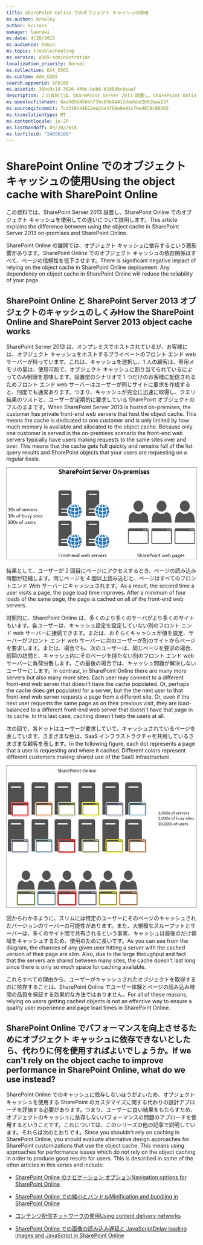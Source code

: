 ```yaml
---
title: SharePoint Online でのオブジェクト キャッシュの使用
ms.author: krowley
author: kccross
manager: laurawi
ms.date: 4/20/2015
ms.audience: Admin
ms.topic: troubleshooting
ms.service: o365-administration
localization_priority: Normal
ms.collection: Ent_O365
ms.custom: Adm_O365
search.appverid: SPO160
ms.assetid: 38bc9c14-3826-449c-beb6-b1003bcbeaaf
description: この資料では、SharePoint Server 2013 設置し、SharePoint Online でのオブジェクト キャッシュを使用しての違いについて説明します。
ms.openlocfilehash: 8aa505645bb5f39c65684412ddebbd2b02baa13f
ms.sourcegitcommit: 7cd210c44622ea2de5fb0e8e91c7be4839c80205
ms.translationtype: MT
ms.contentlocale: ja-JP
ms.lasthandoff: 09/20/2018
ms.locfileid: "24056166"
---
```

# <a name="using-the-object-cache-with-sharepoint-online"></a><span data-ttu-id="5023b-103">SharePoint Online でのオブジェクト キャッシュの使用</span><span class="sxs-lookup"><span data-stu-id="5023b-103">Using the object cache with SharePoint Online</span></span>

<span data-ttu-id="5023b-104">この資料では、SharePoint Server 2013 設置し、SharePoint Online でのオブジェクト キャッシュを使用しての違いについて説明します。</span><span class="sxs-lookup"><span data-stu-id="5023b-104">This article explains the difference between using the object cache in SharePoint Server 2013 on-premises and SharePoint Online.</span></span>
  
<span data-ttu-id="5023b-p101">SharePoint Online の展開では、オブジェクト キャッシュに依存するという悪影響があります。SharePoint Online でのオブジェクト キャッシュの依存関係はすべて、ページの信頼性を低下させます。</span><span class="sxs-lookup"><span data-stu-id="5023b-p101">There is significant negative impact of relying on the object cache in SharePoint Online deployment. Any dependency on object cache in SharePoint Online will reduce the reliability of your page.</span></span> 
  
## <a name="how-the-sharepoint-online-and-sharepoint-server-2013-object-cache-works"></a><span data-ttu-id="5023b-107">SharePoint Online と SharePoint Server 2013 オブジェクトのキャッシュのしくみ</span><span class="sxs-lookup"><span data-stu-id="5023b-107">How the SharePoint Online and SharePoint Server 2013 object cache works</span></span>

<span data-ttu-id="5023b-p102">SharePoint Server 2013 は、オンプレミスでホストされているが、お客様には、オブジェクト キャッシュをホストするプライベートのフロント エンド web サーバーが持っています。これは、キャッシュを選択し、1 人の顧客は、専用メモリの量は、使用可能で、オブジェクト キャッシュに割り当てられているによってのみ制限を意味します。設置型のシナリオで 1 つだけのお客様に配信されるためフロント エンド web サーバーはユーザーが同じサイトに要求を作成すると、何度でも通常あります。つまり、キャッシュが完全に迅速に取得し、クエリ結果のリストと、ユーザーが定期的に要求している SharePoint オブジェクトのフルのままです。</span><span class="sxs-lookup"><span data-stu-id="5023b-p102">When SharePoint Server 2013 is hosted on-premises, the customer has private front-end web servers that host the object cache. This means the cache is dedicated to one customer and is only limited by how much memory is available and allocated to the object cache. Because only one customer is served in the on-premises scenario the front-end web servers typically have users making requests to the same sites over and over. This means that the cache gets full quickly and remains full of the list query results and SharePoint objects that your users are requesting on a regular basis.</span></span>
  
![オンプレミスのフロントエンド Web サーバーへのトラフィックと負荷を示しています](media/a0d38b36-4909-4abb-8d4e-4930814bb3de.png)
  
<span data-ttu-id="5023b-p103">結果として、ユーザーが 2 回目にページにアクセスするとき、ページの読み込み時間が短縮します。同じページを 4 回以上読み込むと、ページはすべてのフロントエンド Web サーバーにキャッシュされます。</span><span class="sxs-lookup"><span data-stu-id="5023b-p103">As a result, the second time a user visits a page, the page load time improves. After a minimum of four loads of the same page, the page is cached on all of the front-end web servers.</span></span>
  
<span data-ttu-id="5023b-p104">対照的に、SharePoint Online は、多くのより多くのサーバがより多くのサイトもいます。各ユーザーは、キャッシュ設定を設定していない別のフロント エンド web サーバーに接続できます。または、おそらくキャッシュが値を設定、サーバーがフロント エンド web サーバーに次のユーザーが別のサイトからページを要求します。または、場合でも、次のユーザーは、同じページを要求の場合、前回の訪問と、キャッシュ内にそのページを持たない別のフロント エンド web サーバーに負荷分散します。この最後の場合では、キャッシュ問題が解決しないユーザーにします。</span><span class="sxs-lookup"><span data-stu-id="5023b-p104">In contrast, in SharePoint Online there are many more servers but also many more sites. Each user may connect to a different front-end web server that doesn't have the cache populated. Or, perhaps the cache does get populated for a server, but the the next user to that front-end web server requests a page from a different site. Or, even if the next user requests the same page as on their previous visit, they are load-balanced to a different front-end web server that doesn't have that page in its cache. In this last case, caching doesn't help the users at all.</span></span>
  
<span data-ttu-id="5023b-p105">次の図で、各ドットはユーザーが要求していて、キャッシュされているページを表しています。さまざまな色は、SaaS インフラストラクチャを共用しているさまざまな顧客を表します。</span><span class="sxs-lookup"><span data-stu-id="5023b-p105">In the following figure, each dot represents a page that a user is requesting and where it cached. Different colors represent different customers making shared use of the SaaS infrastructure.</span></span>
  
![SharePoint Online におけるオブジェクト キャッシュの結果を示します](media/25d04011-ef83-4cb7-9e04-a6ed490f63c3.png)
  
<span data-ttu-id="5023b-p106">図からわかるように、スリムには特定のユーザーにそのページのキャッシュされたバージョンのサーバーの可能性があります。また、大規模なスループットとサーバーは、多くのサイト間で共有されるという事実、キャッシュは最後のだけ領域をキャッシュするため、使用のために長いです。</span><span class="sxs-lookup"><span data-stu-id="5023b-p106">As you can see from the diagram, the chances of any given user hitting a server with the cached version of their page are slim. Also, due to the large throughput and fact that the servers are shared between many sites, the cache doesn't last long since there is only so much space for caching available.</span></span>
  
<span data-ttu-id="5023b-125">これらすべての理由から、ユーザーがキャッシュされたオブジェクトを取得するのに依存することは、SharePoint Online でユーザー体験とページの読み込み時間の品質を保証する効果的な方法ではありません。</span><span class="sxs-lookup"><span data-stu-id="5023b-125">For all of these reasons, relying on users getting cached objects is not an effective way to ensure a quality user experience and page load times in SharePoint Online.</span></span>
  
## <a name="if-we-cant-rely-on-the-object-cache-to-improve-performance-in-sharepoint-online-what-do-we-use-instead"></a><span data-ttu-id="5023b-126">SharePoint Online でパフォーマンスを向上させるためにオブジェクト キャッシュに依存できないとしたら、代わりに何を使用すればよいでしょうか。</span><span class="sxs-lookup"><span data-stu-id="5023b-126">If we can't rely on the object cache to improve performance in SharePoint Online, what do we use instead?</span></span>

<span data-ttu-id="5023b-p107">SharePoint Online でのキャッシュに依存しないほうがよいため、オブジェクト キャッシュを使用する SharePoint のカスタマイズに関する代わりの設計アプローチを評価する必要があります。つまり、ユーザーに良い結果をもたらすため、オブジェクトのキャッシュに依存しないパフォーマンスの問題のアプローチを使用するということです。これについては、このシリーズの他の記事で説明しています。それらは次のとおりです。</span><span class="sxs-lookup"><span data-stu-id="5023b-p107">Since you shouldn't rely on caching in SharePoint Online, you should evaluate alternative design approaches for SharePoint customizations that use the object cache. This means using approaches for performance issues which do not rely on the object caching in order to produce good results for users. This is described in some of the other articles in this series and include:</span></span>
  
- [<span data-ttu-id="5023b-130">SharePoint Online のナビゲーション オプション</span><span class="sxs-lookup"><span data-stu-id="5023b-130">Navigation options for SharePoint Online</span></span>](navigation-options-for-sharepoint-online.md)
    
- [<span data-ttu-id="5023b-131">SharePoint Online での縮小とバンドル</span><span class="sxs-lookup"><span data-stu-id="5023b-131">Minification and bundling in SharePoint Online</span></span>](minification-and-bundling-in-sharepoint-online.md)
    
- [<span data-ttu-id="5023b-132">コンテンツ配信ネットワークの使用</span><span class="sxs-lookup"><span data-stu-id="5023b-132">Using content delivery networks</span></span>](using-content-delivery-networks-with-sharepoint-online.md)
    
- [<span data-ttu-id="5023b-133">SharePoint Online での画像の読み込み遅延と JavaScript</span><span class="sxs-lookup"><span data-stu-id="5023b-133">Delay loading images and JavaScript in SharePoint Online</span></span>](delay-loading-images-and-javascript-in-sharepoint-online.md)
    

